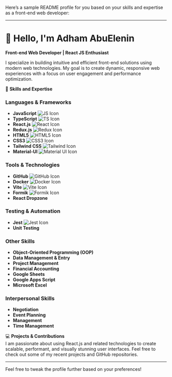Here’s a sample README profile for you based on your skills and expertise as a front-end web developer:

---

# 👋 Hello, I'm **Adham AbuElenin**  

**Front-end Web Developer | React JS Enthusiast**  

I specialize in building intuitive and efficient front-end solutions using modern web technologies. My goal is to create dynamic, responsive web experiences with a focus on user engagement and performance optimization.  

🌟 **Skills and Expertise**  

### **Languages & Frameworks**  
- **JavaScript** ![JS Icon](https://img.icons8.com/color/48/000000/javascript.png)  
- **TypeScript** ![TS Icon](https://img.icons8.com/color/48/000000/typescript.png)  
- **React.js** ![React Icon](https://img.icons8.com/ultraviolet/40/000000/react.png)  
- **Redux.js** ![Redux Icon](https://img.icons8.com/color/48/000000/redux.png)  
- **HTML5** ![HTML5 Icon](https://img.icons8.com/color/48/000000/html-5.png)  
- **CSS3** ![CSS3 Icon](https://img.icons8.com/color/48/000000/css3.png)  
- **Tailwind CSS** ![Tailwind Icon](https://img.icons8.com/color/48/000000/tailwind-css.png)  
- **Material-UI** ![Material UI Icon](https://img.icons8.com/color/48/000000/material-ui.png)  

### **Tools & Technologies**  
- **GitHub** ![GitHub Icon](https://img.icons8.com/fluent/48/000000/github.png)  
- **Docker** ![Docker Icon](https://img.icons8.com/color/48/000000/docker.png)  
- **Vite** ![Vite Icon](https://vitejs.dev/logo.svg)  
- **Formik** ![Formik Icon](https://formik.org/img/logo.svg)  
- **React Dropzone**  

### **Testing & Automation**  
- **Jest** ![Jest Icon](https://img.icons8.com/color/48/000000/jest.png)  
- **Unit Testing**  

### **Other Skills**  
- **Object-Oriented Programming (OOP)**  
- **Data Management & Entry**  
- **Project Management**  
- **Financial Accounting**  
- **Google Sheets**  
- **Google Apps Script**  
- **Microsoft Excel**  

### **Interpersonal Skills**  
- **Negotiation**  
- **Event Planning**  
- **Management**  
- **Time Management**  

💻 **Projects & Contributions**  
I am passionate about using React.js and related technologies to create scalable, performant, and visually stunning user interfaces. Feel free to check out some of my recent projects and GitHub repositories.

---

Feel free to tweak the profile further based on your preferences!

